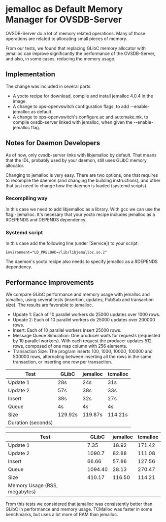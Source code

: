 # jemalloc as Default Memory Manager for OVSDB-Server

OVSDB-Server do a lot of memory related operations. Many of those operations are related to
allocating small pieces of memory.

From our tests, we found that replacing GLibC memory allocator with jemalloc can improve significantly
the performance of the OVSDB-Server, and also, in some cases, reducing the memory usage.

## Implementation

The change was included in several parts:
- A yocto recipe for download, compile and install jemalloc 4.0.4 in the image.
- A change to ops-openvswitch configuration flags, to add --enable-jemalloc as default.
- A change to ops-openvswitch's configure.ac and automake.mk, to compile ovsdb-server
  linked with jemalloc, when given the --enable-jemalloc flag.

## Notes for Daemon Developers

As of now, only ovsdb-server links with libjemalloc by default. That means that the IDL, probably used
by your daemon, still uses GLibC memory allocator.

Changing to jemalloc is very easy. There are two options, one that requires to recompile the daemon 
(and changing the building instructions), and other that just need to change how the daemon is loaded
(systemd scripts).

### Recompiling way

In this case we need to add libjemalloc as a library. With gcc we can use the flag -ljemalloc. It's 
necesary that your yocto recipe includes jemalloc as a RDEPENDS and DEPENDS dependency.

### Systemd script
In this case add the following line (under [Service]) to your script:

    Environment="LD_PRELOAD=/lib/libjemalloc.so.2"

The daemon's yocto recipe also needs to specify jemalloc as a RDEPENDS dependency.

## Performance Improvements
We compare GLibC performance and memory usage with jemalloc and tcmalloc, using several tests (insertion, updates, PubSub and transaction size). The results are favorable to jemalloc.

- Update 1: Each of 10 parallel workers do 25000 updates over 1000 rows.
- Update 2: Each of 10 parallel workers do 25000 updates over 200000 rows.
- Insert: Each of 10 parallel workers insert 25000 rows.
- Message Queue Simulation: One producer waits for requests (requested by 10 parallel workers). With each request
  the producer updates 512 rows, composed of one map column with 256 elements.
- Transaction Size: The program inserts 100, 1000, 10000, 100000 and 500000 rows, alternating between inserting
  all the rows in the same transaction, or inserting one row per transaction.


| Test     |   GLibC   |  jemalloc  |  tcmalloc  |
|----------|-----------|------------|------------|
| Update 1 |   28s     |    24s     |    31s     |
| Update 2 |   57s     |    38s     |    33s     |
| Insert   |   38s     |    32s     |    27s     |
| Queue    |    4s     |     4s     |     4s     |
| Size     |  129.92s  |   119.87s  |   114.21s  |
|            Duration (seconds)                  |




| Test     |   GLibC   |  jemalloc  |  tcmalloc  |
|----------|-----------|------------|------------|
| Update 1 |    7.35   |    18.92   |   171.42   |
| Update 2 | 1090.7    |    82.88   |   111.08   |
| Insert   |   66.66   |    57.86   |   127.56   |
| Queue    | 1094.40   |    28.13   |   270.47   |
| Size     |  410.17   |   116.50   |   114.21   |
|        Memory Usage (RSS, megabytes)           |

From this tests we considered that jemalloc was consistently better than GLibC in performance and
memory usage. TCMalloc was faster in some benchmarks, but uses a lot more of RAM than jemalloc.

